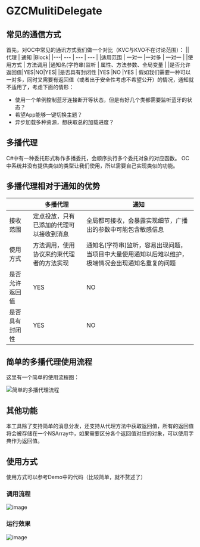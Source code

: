 # GZCMulitiDelegate

## 常见的通信方式
首先，对OC中常见的通讯方式我们做一个对比（KVC与KVO不在讨论范围）：
||代理 | 通知 |Block|
|---| --- | --- | --- | 
|适用范围 | 一对一 |一对多 | 一对一 |
|使用方式 | 方法调用 |通知名(字符串)监听 | 属性、方法参数、全局变量 |
|是否允许返回值|YES|NO|YES|
|是否具有封闭性 |YES |NO |YES |
假如我们需要一种可以一对多，同时又需要有返回值（或者出于安全性考虑不希望公开）的情况，通知就不适用了，考虑下面的情形：
- 使用一个单例控制蓝牙连接断开等状态，但是有好几个类都需要监听蓝牙的状态？
- 希望App能够一键切换主题？
- 异步加载多种资源，想获取总的加载进度？

## 多播代理
C#中有一种委托形式称作多播委托，会顺序执行多个委托对象的对应函数。
OC中系统并没有提供类似的类型让我们使用，所以需要自己实现类似的功能。

## 多播代理相对于通知的优势

||多播代理 | 通知 |
|---| --- | --- | 
|接收范围 | 定点投放，只有已添加的代理可以接收到消息 |全局都可接收，会暴露实现细节，广播出的参数中可能包含敏感信息 | 
|使用方式 | 方法调用，使用协议来约束代理者的方法实现 |通知名(字符串)监听，容易出现问题，当项目中大量使用通知以后难以维护，极端情况会出现通知名重复的问题 | 
|是否允许返回值|YES|NO|
|是否具有封闭性 |YES |NO |

## 简单的多播代理使用流程

这里有一个简单的使用流程图：

![简单的多播代理流程](http://upload-images.jianshu.io/upload_images/4095437-8299c63ddb712206?imageMogr2/auto-orient/strip%7CimageView2/2/w/1240)


## 其他功能

本工具除了支持简单的消息分发，还支持从代理方法中获取返回值，所有的返回值将会被存储在一个NSArray中，如果需要区分各个返回值对应的对象，可以使用字典作为返回值。

## 使用方式

使用方式可以参考Demo中的代码（比较简单，就不赘述了）

### 调用流程

![image](http://upload-images.jianshu.io/upload_images/4095437-07eff2ca28bff4b2?imageMogr2/auto-orient/strip%7CimageView2/2/w/1240)

### 运行效果

![image](http://upload-images.jianshu.io/upload_images/4095437-f736821bb284f0a2?imageMogr2/auto-orient/strip)

